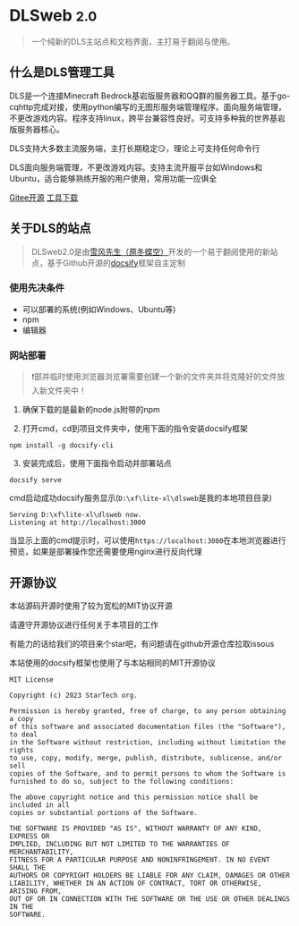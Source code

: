 # DLSweb  <small>2.0</small>

> 一个纯新的DLS主站点和文档界面，主打易于翻阅与使用。

## 什么是DLS管理工具

DLS是一个连接Minecraft Bedrock基岩版服务器和QQ群的服务器工具。基于go-cqhttp完成对接，使用python编写的无图形服务端管理程序。面向服务端管理，不更改游戏内容。程序支持linux，跨平台兼容性良好。可支持多种我的世界基岩版服务器核心。

DLS支持大多数主流服务端，主打长期稳定😏，理论上可支持任何命令行

DLS面向服务端管理，不更改游戏内容。支持主流开服平台如Windows和Ubuntu，适合能够熟练开服的用户使用，常用功能一应俱全

[Gitee开源](https://gitee.com/dlcn/dlscq)
[工具下载](https://gitee.com/dlcn/dlscq/releases)

## 关于DLS的站点

> DLSweb2.0是由[雪风先生（原冬蝶空）](https://github.com/Virgil692)开发的一个易于翻阅使用的新站点，基于Github开源的[docsify](https://github.com/docsifyjs/docsify)框架自主定制

### 使用先决条件

- 可以部署的系统(例如Windows、Ubuntu等)
- npm
- 编辑器

### 网站部署

> ❗部并临时使用浏览器浏览署需要创建一个新的文件夹并将克隆好的文件放入新文件夹中！

1. 确保下载的是最新的node.js附带的npm

2. 打开cmd，cd到项目文件夹中，使用下面的指令安装docsify框架

```
npm install -g docsify-cli
```

3. 安装完成后，使用下面指令启动并部署站点

```
docsify serve
```

cmd启动成功docsify服务显示(`D:\xf\lite-xl\dlsweb`是我的本地项目目录)

```
Serving D:\xf\lite-xl\dlsweb now.
Listening at http://localhost:3000
```

当显示上面的cmd提示时，可以使用`https://localhost:3000`在本地浏览器进行预览，如果是部署操作您还需要使用nginx进行反向代理

## 开源协议

本站源码开源时使用了较为宽松的MIT协议开源

请遵守开源协议进行任何关于本项目的工作

有能力的话给我们的项目来个star吧，有问题请在github开源仓库拉取issous

本站使用的docsify框架也使用了与本站相同的MIT开源协议

```
MIT License

Copyright (c) 2023 StarTech org.

Permission is hereby granted, free of charge, to any person obtaining a copy
of this software and associated documentation files (the "Software"), to deal
in the Software without restriction, including without limitation the rights
to use, copy, modify, merge, publish, distribute, sublicense, and/or sell
copies of the Software, and to permit persons to whom the Software is
furnished to do so, subject to the following conditions:

The above copyright notice and this permission notice shall be included in all
copies or substantial portions of the Software.

THE SOFTWARE IS PROVIDED "AS IS", WITHOUT WARRANTY OF ANY KIND, EXPRESS OR
IMPLIED, INCLUDING BUT NOT LIMITED TO THE WARRANTIES OF MERCHANTABILITY,
FITNESS FOR A PARTICULAR PURPOSE AND NONINFRINGEMENT. IN NO EVENT SHALL THE
AUTHORS OR COPYRIGHT HOLDERS BE LIABLE FOR ANY CLAIM, DAMAGES OR OTHER
LIABILITY, WHETHER IN AN ACTION OF CONTRACT, TORT OR OTHERWISE, ARISING FROM,
OUT OF OR IN CONNECTION WITH THE SOFTWARE OR THE USE OR OTHER DEALINGS IN THE
SOFTWARE.
```
